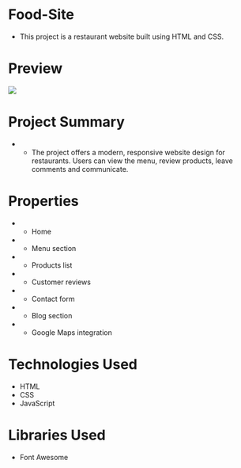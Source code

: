 # Food-Site

- This project is a restaurant website built using HTML and CSS.

# Preview
![](https://github.com/silan4/Food-Site/blob/main/yemeksitesi.gif)

# Project Summary

- - The project offers a modern, responsive website design for restaurants. Users can view the menu, review products, leave comments and communicate.

# Properties

- - Home

- - Menu section

- - Products list

- - Customer reviews

- - Contact form

- - Blog section

- - Google Maps integration

# Technologies Used

- HTML
- CSS
- JavaScript

# Libraries Used

- Font Awesome







